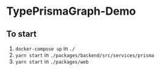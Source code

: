 # TypePrismaGraph-Demo

## To start
1. `docker-compose up` in `./`
2. `yarn start` in `./packages/backend/src/services/prisma`
3. `yarn start` in `./packages/web`